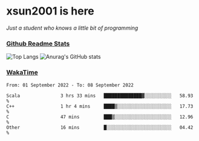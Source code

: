 # xsun2001 is here

*Just a student who knows a little bit of programming*

### [Github Readme Stats](https://github.com/anuraghazra/github-readme-stats)

![Top Langs](https://github-readme-stats.vercel.app/api/top-langs/?username=xsun2001&layout=compact&theme=radical) ![Anurag's GitHub stats](https://github-readme-stats.vercel.app/api?username=xsun2001&show_icons=true&theme=radical)

### [WakaTime](https://wakatime.com)

<!--START_SECTION:waka-->

```text
From: 01 September 2022 - To: 08 September 2022

Scala               3 hrs 33 mins   ██████████████▓░░░░░░░░░░   58.93 %
C++                 1 hr 4 mins     ████▒░░░░░░░░░░░░░░░░░░░░   17.73 %
C                   47 mins         ███▒░░░░░░░░░░░░░░░░░░░░░   12.96 %
Other               16 mins         █░░░░░░░░░░░░░░░░░░░░░░░░   04.42 %
```

<!--END_SECTION:waka-->
